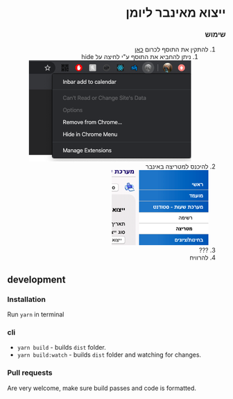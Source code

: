 <div dir="rtl">

# ייצוא מאינבר ליומן
### שימוש
1. להתקין את התוסף לכרום [כאן](fff)
    1. ניתן להחביא את התוסף ע"י לחיצה על hide  
    ![](md-images/2020-03-05-10-00-19.png)  
2. להיכנס למטריצה באינבר  
  ![](md-images/2020-03-05-09-57-19.png)  
3. ???
4. להרוויח

</div>

## development 

### Installation
Run `yarn` in terminal

### cli
* `yarn build` - builds `dist` folder.
* `yarn build:watch` - builds `dist` folder and watching for changes.

### Pull requests
Are very welcome, make sure build passes and code is formatted.



